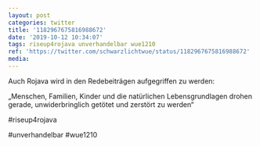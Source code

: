 ```yaml
---
layout: post
categories: twitter
title: '1182967675816988672'
date: '2019-10-12 10:34:07'
tags: riseup4rojava unverhandelbar wue1210
ref: 'https://twitter.com/schwarzlichtwue/status/1182967675816988672'
media:
---
```

Auch Rojava wird in den Redebeiträgen aufgegriffen zu werden:

„Menschen, Familien, Kinder und die natürlichen Lebensgrundlagen drohen gerade, unwiderbringlich getötet und zerstört zu werden“

#riseup4rojava

#unverhandelbar #wue1210  

